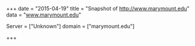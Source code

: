 
+++
date = "2015-04-19"
title = "Snapshot of http://www.marymount.edu"
data = "www.marymount.edu"

Server = ["Unknown"]
domain = ["marymount.edu"]


+++
#
